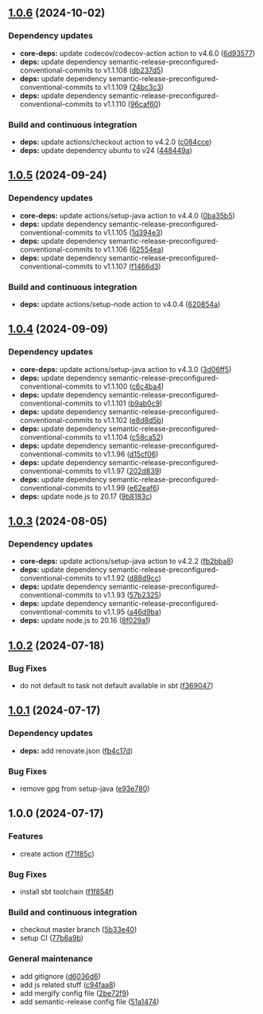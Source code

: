 ## [1.0.6](https://github.com/nicolasfara/build-check-deploy-sbt-action/compare/1.0.5...1.0.6) (2024-10-02)

### Dependency updates

* **core-deps:** update codecov/codecov-action action to v4.6.0 ([6d93577](https://github.com/nicolasfara/build-check-deploy-sbt-action/commit/6d935777d9d618cf18c6ffe77b932c6b0a617fbc))
* **deps:** update dependency semantic-release-preconfigured-conventional-commits to v1.1.108 ([db237d5](https://github.com/nicolasfara/build-check-deploy-sbt-action/commit/db237d59992067b460c9ed6ac71a89edb97ae501))
* **deps:** update dependency semantic-release-preconfigured-conventional-commits to v1.1.109 ([24bc3c3](https://github.com/nicolasfara/build-check-deploy-sbt-action/commit/24bc3c372ec5a5e7b58722ab03354692cddf0095))
* **deps:** update dependency semantic-release-preconfigured-conventional-commits to v1.1.110 ([96caf60](https://github.com/nicolasfara/build-check-deploy-sbt-action/commit/96caf60b1166a1c66671371b1236a134729d7a33))

### Build and continuous integration

* **deps:** update actions/checkout action to v4.2.0 ([c084cce](https://github.com/nicolasfara/build-check-deploy-sbt-action/commit/c084cced0eb580b1eee3fae918f9bfd9512a9b4f))
* **deps:** update dependency ubuntu to v24 ([448449a](https://github.com/nicolasfara/build-check-deploy-sbt-action/commit/448449af93f69872e7e1146f2e1a2c25f13bf07f))

## [1.0.5](https://github.com/nicolasfara/build-check-deploy-sbt-action/compare/1.0.4...1.0.5) (2024-09-24)

### Dependency updates

* **core-deps:** update actions/setup-java action to v4.4.0 ([0ba35b5](https://github.com/nicolasfara/build-check-deploy-sbt-action/commit/0ba35b501f8f1a47d04484ee226be6bb7ad8a9c9))
* **deps:** update dependency semantic-release-preconfigured-conventional-commits to v1.1.105 ([1d394e3](https://github.com/nicolasfara/build-check-deploy-sbt-action/commit/1d394e325c8c15131bca50fc1e6503abe18a5512))
* **deps:** update dependency semantic-release-preconfigured-conventional-commits to v1.1.106 ([62554ea](https://github.com/nicolasfara/build-check-deploy-sbt-action/commit/62554ead51b3ebf735e37b19e7a448afcc1e29cf))
* **deps:** update dependency semantic-release-preconfigured-conventional-commits to v1.1.107 ([f1466d3](https://github.com/nicolasfara/build-check-deploy-sbt-action/commit/f1466d3955982478f0cccaa07d76c881efefaa33))

### Build and continuous integration

* **deps:** update actions/setup-node action to v4.0.4 ([620854a](https://github.com/nicolasfara/build-check-deploy-sbt-action/commit/620854a9c683d260152f9dcac423ff2ef8e11940))

## [1.0.4](https://github.com/nicolasfara/build-check-deploy-sbt-action/compare/1.0.3...1.0.4) (2024-09-09)

### Dependency updates

* **core-deps:** update actions/setup-java action to v4.3.0 ([3d06ff5](https://github.com/nicolasfara/build-check-deploy-sbt-action/commit/3d06ff5843bad8cbf4adbf4d33b3e934a88ae5e1))
* **deps:** update dependency semantic-release-preconfigured-conventional-commits to v1.1.100 ([c6c4ba4](https://github.com/nicolasfara/build-check-deploy-sbt-action/commit/c6c4ba4c93c39e905598d028a43dda5a66da7497))
* **deps:** update dependency semantic-release-preconfigured-conventional-commits to v1.1.101 ([b9ab0c9](https://github.com/nicolasfara/build-check-deploy-sbt-action/commit/b9ab0c9e5f8418bda99c40ee7f0bb97b70ff8191))
* **deps:** update dependency semantic-release-preconfigured-conventional-commits to v1.1.102 ([e8d8d5b](https://github.com/nicolasfara/build-check-deploy-sbt-action/commit/e8d8d5be761a89d01412420c0254d27ad4155885))
* **deps:** update dependency semantic-release-preconfigured-conventional-commits to v1.1.104 ([c58ca52](https://github.com/nicolasfara/build-check-deploy-sbt-action/commit/c58ca529d284861babff38d7c29ec0aa0f6c6ba5))
* **deps:** update dependency semantic-release-preconfigured-conventional-commits to v1.1.96 ([d15cf06](https://github.com/nicolasfara/build-check-deploy-sbt-action/commit/d15cf065e3fa0268585401e7a219de51b76b4163))
* **deps:** update dependency semantic-release-preconfigured-conventional-commits to v1.1.97 ([202d839](https://github.com/nicolasfara/build-check-deploy-sbt-action/commit/202d8394ca6d074c3e18cc19b1b47d5302cb8b58))
* **deps:** update dependency semantic-release-preconfigured-conventional-commits to v1.1.99 ([e62eaf6](https://github.com/nicolasfara/build-check-deploy-sbt-action/commit/e62eaf6ad63c12cf2b6fba9fda8566324edcafd2))
* **deps:** update node.js to 20.17 ([9b8183c](https://github.com/nicolasfara/build-check-deploy-sbt-action/commit/9b8183cd2530fdac2e8562d0383e83a4bd89ab36))

## [1.0.3](https://github.com/nicolasfara/build-check-deploy-sbt-action/compare/1.0.2...1.0.3) (2024-08-05)

### Dependency updates

* **core-deps:** update actions/setup-java action to v4.2.2 ([fb2bba8](https://github.com/nicolasfara/build-check-deploy-sbt-action/commit/fb2bba8e3e04b93ae38f40224e99e4ef446e013c))
* **deps:** update dependency semantic-release-preconfigured-conventional-commits to v1.1.92 ([d88d9cc](https://github.com/nicolasfara/build-check-deploy-sbt-action/commit/d88d9cc8e58c1f89df470a8efa93971f895c6cbf))
* **deps:** update dependency semantic-release-preconfigured-conventional-commits to v1.1.93 ([57b2325](https://github.com/nicolasfara/build-check-deploy-sbt-action/commit/57b23258d9eaeffc6921c87b4e5f746ca12a0173))
* **deps:** update dependency semantic-release-preconfigured-conventional-commits to v1.1.95 ([a46d9ba](https://github.com/nicolasfara/build-check-deploy-sbt-action/commit/a46d9ba71626838afd9321bc87dd6782faefec0f))
* **deps:** update node.js to 20.16 ([8f029a1](https://github.com/nicolasfara/build-check-deploy-sbt-action/commit/8f029a13cb8e02f4008785a035e70a3450eda104))

## [1.0.2](https://github.com/nicolasfara/build-check-deploy-sbt-action/compare/1.0.1...1.0.2) (2024-07-18)

### Bug Fixes

* do not default to task not default available in sbt ([f369047](https://github.com/nicolasfara/build-check-deploy-sbt-action/commit/f369047d77d72470329f3cf3f4ff11595d95ff68))

## [1.0.1](https://github.com/nicolasfara/build-check-deploy-sbt-action/compare/1.0.0...1.0.1) (2024-07-17)

### Dependency updates

* **deps:** add renovate.json ([fb4c17d](https://github.com/nicolasfara/build-check-deploy-sbt-action/commit/fb4c17d941f32e08818d09f7415ee22164c8afac))

### Bug Fixes

* remove gpg from setup-java ([e93e780](https://github.com/nicolasfara/build-check-deploy-sbt-action/commit/e93e780d29a0cdeccb3ac4aa53ceb23cca0ad26f))

## 1.0.0 (2024-07-17)

### Features

* create action ([f71f85c](https://github.com/nicolasfara/build-check-deploy-sbt-action/commit/f71f85c66694172e740fe15b40c3a9fd0fd68a69))

### Bug Fixes

* install sbt toolchain ([f1f854f](https://github.com/nicolasfara/build-check-deploy-sbt-action/commit/f1f854f951f19acefb11eb77ef5cefebdc99e268))

### Build and continuous integration

* checkout master branch ([5b33e40](https://github.com/nicolasfara/build-check-deploy-sbt-action/commit/5b33e403bca6452b1085ef76fbfab70015a3c97b))
* setup CI ([77b6a9b](https://github.com/nicolasfara/build-check-deploy-sbt-action/commit/77b6a9b3cc49a7917524a4ec2e7dbb7e76e1ff33))

### General maintenance

* add gitignore ([d6036d6](https://github.com/nicolasfara/build-check-deploy-sbt-action/commit/d6036d6f5a755ea213dc67c639a7b116c4c5b9eb))
* add js related stuff ([c94faa8](https://github.com/nicolasfara/build-check-deploy-sbt-action/commit/c94faa8b3fa3b2703977e654e02a01fa59fa2789))
* add mergify config file ([2be72f9](https://github.com/nicolasfara/build-check-deploy-sbt-action/commit/2be72f993dc9858b9602478d2264ddbbb873199a))
* add semantic-release config file ([51a1474](https://github.com/nicolasfara/build-check-deploy-sbt-action/commit/51a1474324878a066c94f952937fd4a4e0003bcc))

